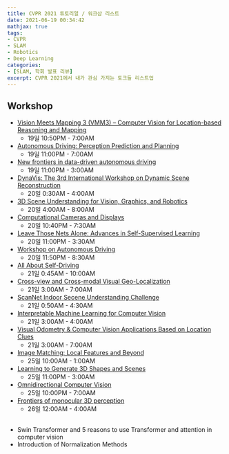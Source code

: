 ```yaml
---
title: CVPR 2021 튜토리얼 / 워크샵 리스트
date: 2021-06-19 00:34:42
mathjax: true
tags: 
- CVPR
- SLAM
- Robotics
- Deep Learning
categories: 
- [SLAM, 학회 발표 리뷰]
excerpt: CVPR 2021에서 내가 관심 가지는 토크들 리스트업
---
```


## Workshop

- [Vision Meets Mapping 3 (VMM3) – Computer Vision for Location-based Reasoning and Mapping](https://youtu.be/GNIorV5DRAc)
  - 19일 10:50PM - 7:00AM
- [Autonomous Driving: Perception Prediction and Planning](https://youtu.be/COgEQuqTAug)
  - 19일 11:00PM - 7:00AM
- [New frontiers in data-driven autonomous driving](https://youtu.be/5hukp-xMc0g)
  - 19일 11:00PM - 3:00AM
- [DynaVis: The 3rd International Workshop on Dynamic Scene Reconstruction](https://youtu.be/SVSNU6vKwwY)
  - 20일 0:30AM - 4:00AM
- [3D Scene Understanding for Vision, Graphics, and Robotics](https://scene-understanding.com/talks.html)
  - 20일 4:00AM - 8:00AM
- [Computational Cameras and Displays](https://youtu.be/4VPM0PPv4q8)
  - 20일 10:40PM - 7:30AM
- [Leave Those Nets Alone: Advances in Self-Supervised Learning](https://www.youtube.com/watch?v=MdD4UMshl1Q)
  - 20일 11:00PM - 3:30AM
- [Workshop on Autonomous Driving](https://www.youtube.com/c/WADatCVPR)
  - 20일 11:50PM - 8:30AM
- [All About Self-Driving](https://www.eventscribe.net/2021/includes/tracking/clickTracking.asp?lfp=WGhKcEE4eVlEN3lNSkNzaFBUbTY4cFBZdlBNV3Zwa0J4STJ6UjJUTVNJL0YwUzJxY2p1Rkp5bHFoWVhmUUlTb1pHdCtVRG4yRUJWZklMVGJ2c2g3aStLdHhKeG9NOVNiNHhNOXk4bm85OGdoODExS3pJajJscXVOZi9sLytTc25BSHllUHZzRXVNTmQ4aEkrYWdzdTQzWEFSYmNreWJrempSa1FranVXVUZVPQ==)
  - 21일 0:45AM - 10:00AM
- [Cross-view and Cross-modal Visual Geo-Localization](https://www.sri.com/computer-vision/cvpr-2021-tutorial-on-cross-view-and-cross-modal-visual-geo-localization/)
  - 21일 3:00AM - 7:00AM
- [ScanNet Indoor Secene Understanding Challenge](https://www.eventscribe.net/2021/includes/tracking/clickTracking.asp?lfp=Y2dBSWpQTDJDRGpkZmg2dFFMc2ZaTDZnNndaVmZoQzlTcUlFT2xBS3FlZ3RZanRrRFBsSGd4TC9KdkhJZ0p2cGNHOG9abFBRQnZZcU9qbUZDQUFtMEtUMzgvZklKQjJTODRFdGdxTWlRaU40TjBiNHdPc0o5bzZaMTcrQm1UbWMwNFpETXl2ZUJuK1NnK3MzUCt2bGcrYzRHcHd6M2FWSjdXWTcvZFdYRWRJPQ==)
  - 21일 0:50AM - 4:30AM
- [Interpretable Machine Learning for Computer Vision](https://www.eventscribe.net/2021/includes/tracking/clickTracking.asp?lfp=UW9abWxLV3NHYVgzM0Fub2ZIN09PbENmT25xOG1tcmZCUmJDdmJIMy83ZTBVRU43ZmlJTjRoSlhob2tuYlJiWXV1bG90d3hwa1M2NkpmVDMreFlUdFFGRGw0YlB4UkQ0cXhZWWFLS1RuWWlESHZUQ0YycE5LYWFkZ3JrYTFDRVdsdHRJQmVEUURDMjlLTGpZeHhvWldtWU9lK1hCN3ZrMDdVelI5clZYZmlBPQ==)
  - 21일 3:00AM - 4:00AM
- [Visual Odometry & Computer Vision Applications Based on Location Clues](https://youtu.be/JeTZbCuyeM8)
  - 21일 3:00AM - 7:00AM
- [Image Matching: Local Features and Beyond](https://www.eventscribe.net/2021/includes/tracking/clickTracking.asp?lfp=VFF5US80QTNoVG5BNXd3cGU5ZkREa1RmdHRHZ2oxQkJldXVFYiswTngzQUhwbGUyTG5lZytTUEtseDVrM25DWlY2ODJrSHZ6dGQ4OFVqV1NLenRxaXB6ekthTG02Q2t4bithY0pqS3cyT0RXcFhONERNRzRJQmdENHJyOHVXbnVMUG9KaXZwOE9FZUJwQVB1Y0ZYSTBSdktLQS9xM2tha0xjK0FmOFVEai8wPQ==)
  - 25일 10:00AM - 1:00AM
- [Learning to Generate 3D Shapes and Scenes](https://www.eventscribe.net/2021/includes/tracking/clickTracking.asp?lfp=d3NjQityS3dYMmhvakFxbWNHY0t2RVFhaWVSVEgyZ3hnQTBVODRxNC9SZk5OanZmcGdXUzEvckFGRkNoUXNYR2xTVm9GTlJVR29mZUtKb0lEdDNvUWx4eVNUVlpvUW9oNEt5KzdaQlFTMGRrZzhUZU5hdVdLRDVxR1EzbS9XZXBKKzgyVjFQMVRuNHRod0xqVXBycDFoM1QzR2ZCMkJsSkpVWUFVSFRkZzFBPQ==)
  - 25일 11:00PM - 3:00AM
- [Omnidirectional Computer Vision](https://youtu.be/mAb75sKlUiQ)
  - 25일 10:00PM - 7:00AM
- [Frontiers of monocular 3D perception](https://www.eventscribe.net/2021/includes/tracking/clickTracking.asp?lfp=VFF5US80QTNoVG5BNXd3cGU5ZkREZ0VvSVhIZmU2c21GenUwVVBjQzFEckdCSjJ4SGg3Y1hnR1Z1V0dsdlgzK2NQNE11NjAycVZ5RkVwYWQ3bmJtUVQxL1R4dis2KzA1N3h2Qi92UUVSLzV3SkZRZUxoajJUYlpEbmNsYXpjN014TkZ1THo3Z2loYjdYdzFrTUFwM1djUjhMaWV2Q2lFTWxEVjBHd1hHZHcwPQ==)
  - 26일 12:00AM - 4:00AM

##

- Swin Transformer and 5 reasons to use Transformer and attention in computer vision
- Introduction of Normalization Methods